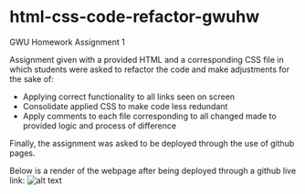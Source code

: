 # html-css-code-refactor-gwuhw
GWU Homework Assignment 1

Assignment given with a provided HTML and a corresponding CSS file in which students were asked to refactor the code and make adjustments for the sake of:
- Applying correct functionality to all links seen on screen
- Consolidate applied CSS to make code less redundant
- Apply comments to each file corresponding to all changed made to provided logic and process of difference

Finally, the assignment was asked to be deployed through the use of github pages.

Below is a render of the webpage after being deployed through a github live link:
![alt text](https://github.com/AustinJoo97/html-css-code-refactor-gwuhw1/blob/main/aj_deployed_horiseon.png?raw=true)

